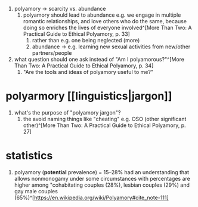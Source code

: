 1. polyamory → scarcity vs. abundance
	1. polyamory should lead to abundance e.g. we engage in multiple romantic relationships, and love others who do the same, because doing so enriches the lives of everyone involved^[More Than Two: A Practical Guide to Ethical Polyamory, p. 33]
		1. rather than e.g. one being neglected (more)
		2. abundance → e.g. learning new sexual activities from new/other partners/people
2. what question should one ask instead of "Am I polyamorous?"^[More Than Two: A Practical Guide to Ethical Polyamory, p. 34]
	1. "Are the tools and ideas of polyamory useful to me?"
# polyarmory [[linguistics|jargon]]
1. what's the purpose of "polyamory jargon"?
	1. the avoid naming things like "cheating" e.g. OSO (other significant other)^[More Than Two: A Practical Guide to Ethical Polyamory, p. 27]
# statistics
1. polyamory (**potential** prevalence) = 15–28% had an understanding that allows nonmonogamy under some circumstances with percentages are higher among "cohabitating couples (28%), lesbian couples (29%) and gay male couples (65%)^[https://en.wikipedia.org/wiki/Polyamory#cite_note-111]